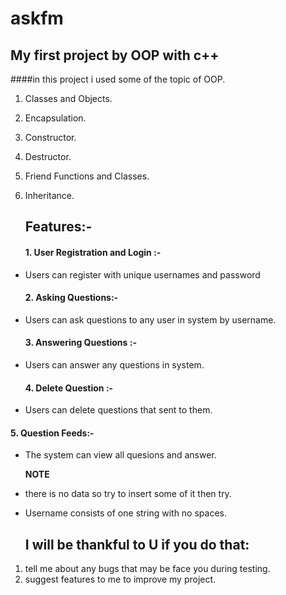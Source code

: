 # askfm
## My first  project by OOP with c++
####in this project i used some of the topic of OOP.
1. Classes and Objects.
2. Encapsulation.
3. Constructor.
4. Destructor.
5. Friend Functions and Classes.
6. Inheritance.

   ## Features:-
   #### 1. User Registration and Login :-
- Users can register with unique usernames and password
  #### 2. Asking Questions:-
- Users can ask questions to any user in system by username.
  #### 3. Answering Questions :-
- Users can answer any questions in system.
  #### 4. Delete Question :-
-  Users can delete questions that sent to them.
  #### 5. Question Feeds:-
- The system can view all quesions and answer.

  **NOTE**
- there is no data so try to insert some of it then try.

- Username consists of one string with no spaces.
  
  ## I will be thankful to U if you do that:
1. tell me about any bugs that may be face you during testing.
2. suggest features to me to improve my project.

